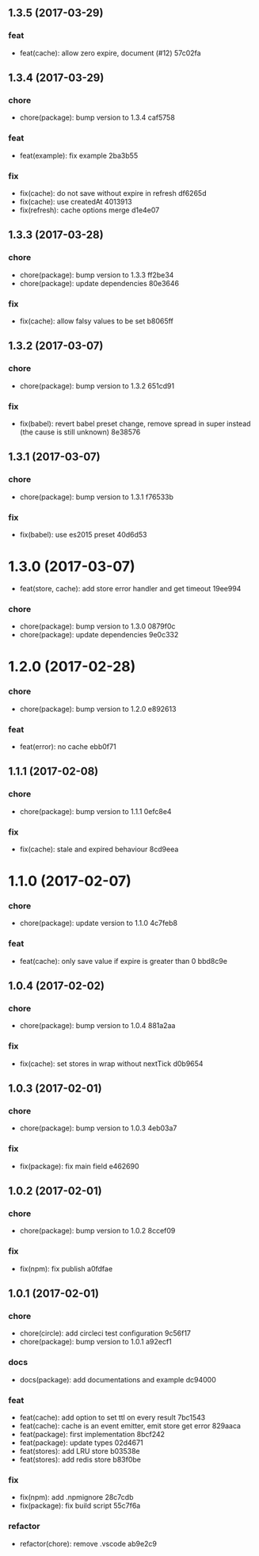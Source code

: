<a name="1.3.5"></a>
## 1.3.5 (2017-03-29)


### feat

* feat(cache): allow zero expire, document (#12) 57c02fa



<a name="1.3.4"></a>
## 1.3.4 (2017-03-29)


### chore

* chore(package): bump version to 1.3.4 caf5758

### feat

* feat(example): fix example 2ba3b55

### fix

* fix(cache): do not save without expire in refresh df6265d
* fix(cache): use createdAt 4013913
* fix(refresh): cache options merge d1e4e07



<a name="1.3.3"></a>
## 1.3.3 (2017-03-28)


### chore

* chore(package): bump version to 1.3.3 ff2be34
* chore(package): update dependencies 80e3646

### fix

* fix(cache): allow falsy values to be set b8065ff



<a name="1.3.2"></a>
## 1.3.2 (2017-03-07)


### chore

* chore(package): bump version to 1.3.2 651cd91

### fix

* fix(babel): revert babel preset change, remove spread in super instead (the cause is still unknown) 8e38576



<a name="1.3.1"></a>
## 1.3.1 (2017-03-07)


### chore

* chore(package): bump version to 1.3.1 f76533b

### fix

* fix(babel): use es2015 preset 40d6d53



<a name="1.3.0"></a>
# 1.3.0 (2017-03-07)


* feat(store, cache): add store error handler and get timeout 19ee994

### chore

* chore(package): bump version to 1.3.0 0879f0c
* chore(package): update dependencies 9e0c332



<a name="1.2.0"></a>
# 1.2.0 (2017-02-28)


### chore

* chore(package): bump version to 1.2.0 e892613

### feat

* feat(error): no cache ebb0f71



<a name="1.1.1"></a>
## 1.1.1 (2017-02-08)


### chore

* chore(package): bump version to 1.1.1 0efc8e4

### fix

* fix(cache): stale and expired behaviour 8cd9eea



<a name="1.1.0"></a>
# 1.1.0 (2017-02-07)


### chore

* chore(package): update version to 1.1.0 4c7feb8

### feat

* feat(cache): only save value if expire is greater than 0 bbd8c9e



<a name="1.0.4"></a>
## 1.0.4 (2017-02-02)


### chore

* chore(package): bump version to 1.0.4 881a2aa

### fix

* fix(cache): set stores in wrap without nextTick d0b9654



<a name="1.0.3"></a>
## 1.0.3 (2017-02-01)


### chore

* chore(package): bump version to 1.0.3 4eb03a7

### fix

* fix(package): fix main field e462690



<a name="1.0.2"></a>
## 1.0.2 (2017-02-01)


### chore

* chore(package): bump version to 1.0.2 8ccef09

### fix

* fix(npm): fix publish a0fdfae



<a name="1.0.1"></a>
## 1.0.1 (2017-02-01)


### chore

* chore(circle): add circleci test configuration 9c56f17
* chore(package): bump version to 1.0.1 a92ecf1

### docs

* docs(package): add documentations and example dc94000

### feat

* feat(cache): add option to set ttl on every result 7bc1543
* feat(cache): cache is an event emitter, emit store get error 829aaca
* feat(package): first implementation 8bcf242
* feat(package): update types 02d4671
* feat(stores): add LRU store b03538e
* feat(stores): add redis store b83f0be

### fix

* fix(npm): add .npmignore 28c7cdb
* fix(package): fix build script 55c7f6a

### refactor

* refactor(chore): remove .vscode ab9e2c9



